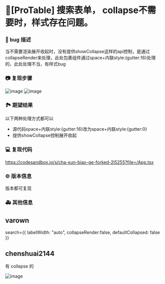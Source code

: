 # 🐛[ProTable] 搜索表单， collapse不需要时，样式存在问题。

### 🐛 bug 描述

当不需要渲染展开收起时，没有提供showCollapse这样的api控制，是通过collapseRender来处理，此处包裹组件通过space+内联style:{gutter:16}处理的，此处处理不当，有样式bug

### 📷 复现步骤

![image](https://github.com/ant-design/pro-components/assets/43233310/1d56ee77-5ccd-4804-902f-9ad160e0d9ec)
![image](https://github.com/ant-design/pro-components/assets/43233310/820cc30c-22a8-4045-82dc-f5035095dc7f)

<!--
清晰描述复现步骤，让别人也能看到问题，如果可能，尽量提供可执行代码，
如：https://codesandbox.io/ 在此处创建一个 codesandbox，方便我们更快的排查和复现问题
-->

### 🏞 期望结果

以下两种处理方式都可以

- 源代码space+内联style:{gutter:16}改为space+内联style:{gutter:0}
- 提供showCollapse控制展开收起

### 💻 复现代码

https://codesandbox.io/s/cha-xun-biao-ge-forked-2l5255?file=/App.tsx

### © 版本信息

版本都可复现

### 🚑 其他信息

<!--
如截图等其他信息可以贴在这里
-->

## varown

search={{
        labelWidth: "auto",
        collapseRender:false,
        defaultCollapsed: false
      }}

## chenshuai2144

有 collapse 的

![image](https://github.com/ant-design/pro-components/assets/8186664/0ad8bffe-ad7f-4414-9a87-84129f3871c1)
